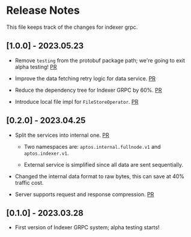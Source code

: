 # Release Notes

This file keeps track of the changes for indexer grpc.


## [1.0.0] - 2023.05.23

* Remove `testing` from the protobuf package path; we're going to exit alpha testing! [PR](https://github.com/aptos-labs/aptos-core/pull/8277)

* Improve the data fetching retry logic for data service. [PR](https://github.com/aptos-labs/aptos-core/pull/8169)

* Reduce the dependency tree for Indexer GRPC by 60%. [PR](https://github.com/aptos-labs/aptos-core/pull/8139)

* Introduce local file impl for `FileStoreOperator`. [PR](https://github.com/aptos-labs/aptos-core/pull/8117)

## [0.2.0] - 2023.04.25

* Split the services into internal one. [PR](https://github.com/aptos-labs/aptos-core/pull/7632)

  * Two namespaces are: `aptos.internal.fullnode.v1` and `aptos.indexer.v1`. 

  * External service is simplified since all data are sent sequentially.

* Changed the internal data format to raw bytes, this can save at 40% traffic cost. 

* Server supports request and response compression. [PR](https://github.com/aptos-labs/aptos-core/pull/7907)


## [0.1.0] - 2023.03.28

* First version of Indexer GRPC system; alpha testing starts! 
